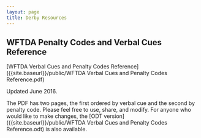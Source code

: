 ```yaml
---
layout: page
title: Derby Resources
---
```


## WFTDA Penalty Codes and Verbal Cues Reference

[WFTDA Verbal Cues and Penalty Codes Reference]({{site.baseurl}}/public/WFTDA Verbal Cues and Penalty Codes Reference.pdf)

Updated June 2016.

The PDF has two pages, the first ordered by verbal cue and the second by penalty code.
Please feel free to use, share, and modify. For anyone who would like to make changes,
the [ODT version]({{site.baseurl}}/public/WFTDA Verbal Cues and Penalty Codes Reference.odt)
is also available.
